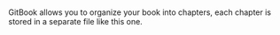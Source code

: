 # 

GitBook allows you to organize your book into chapters, each chapter is stored in a separate file like this one.


